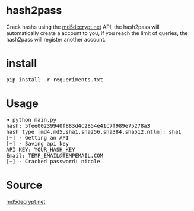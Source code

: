 # hash2pass
Crack hashs using the <a href="http://md5decrypt.net/">md5decrypt.net</a> API, the hash2pass will automatically create a account to you, if you reach the limit of queries, the hash2pass will register another account.

# install
<pre>
pip install -r requeriments.txt
</pre>

# Usage
<pre>
➜ python main.py
hash: 5fee00239940f883d4c2854e41c7f989e75278a3
hash type [md4,md5,sha1,sha256,sha384,sha512,ntlm]: sha1
[+] - Getting an API
[+] - Saving api key
API KEY: YOUR_HASH_KEY
Email: TEMP_EMAIL@TEMPEMAIL.COM
[+] - Cracked password: nicole
</pre>

# Source
<a href="http://md5decrypt.net/">md5decrypt.net</a>
